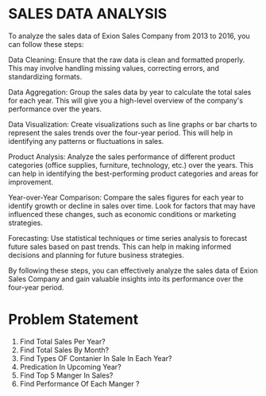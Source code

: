 # SALES DATA ANALYSIS 

To analyze the sales data of Exion Sales Company from 2013 to 2016, you can follow these steps:

Data Cleaning: Ensure that the raw data is clean and formatted properly. This may involve handling missing values, correcting errors, and standardizing formats.

Data Aggregation: Group the sales data by year to calculate the total sales for each year. This will give you a high-level overview of the company's performance over the years.

Data Visualization: Create visualizations such as line graphs or bar charts to represent the sales trends over the four-year period. This will help in identifying any patterns or fluctuations in sales.

Product Analysis: Analyze the sales performance of different product categories (office supplies, furniture, technology, etc.) over the years. This can help in identifying the best-performing product categories and areas for improvement.

Year-over-Year Comparison: Compare the sales figures for each year to identify growth or decline in sales over time. Look for factors that may have influenced these changes, such as economic conditions or marketing strategies.

Forecasting: Use statistical techniques or time series analysis to forecast future sales based on past trends. This can help in making informed decisions and planning for future business strategies.

By following these steps, you can effectively analyze the sales data of Exion Sales Company and gain valuable insights into its performance over the four-year period.


# Problem Statement 

1. Find Total Sales Per Year?
2. Find Total Sales By Month?
3. Find Types OF Contanier In Sale In Each Year?
4. Predication In Upcoming Year?
5. Find Top 5 Manger In Sales?
6. Find Performance Of Each Manger ?
